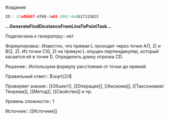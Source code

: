#задание

```javascript
ID:: 63a8bb97-df60-4a65-2062-6e6b17113823
```

**...GenerateFindDicstanceFromLineToPointTask...**

Подключена к генератору:: нет

Формулировка:: Известно, что прямая L проходит через точки A(1, 2) и B(2, 2). Из точки C(0, 2) на прямую L опущен перпендикуляр, который касается её в точке D. Определить длину отрезка CD.

Решение:: Используем формулу расстояния от точки до прямой

Правильный ответ:: $\sqrt{2}$

Проверяет знания:: [[Объект]], [[Операция]], [[Аксиома]], [[Таксономия/Теорема]], [[Метод]], [[Свойство]] и пр.

Уровень сложности:: 1

Источник:: [[Источник]]